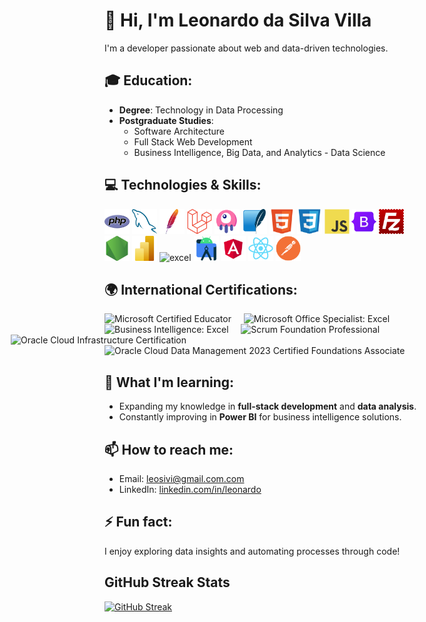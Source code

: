 # 👋 Hi, I'm Leonardo da Silva Villa

I'm a developer passionate about web and data-driven technologies.

## 🎓 Education:
- **Degree**: Technology in Data Processing
- **Postgraduate Studies**:
  - Software Architecture
  - Full Stack Web Development
  - Business Intelligence, Big Data, and Analytics - Data Science

## 💻 Technologies & Skills:
<div>
  <img src="https://github.com/LeonardoVilla/villaIcon/blob/main/php-original.svg" title="php" alt="php" width="40" height="40"/>
  <img src="https://github.com/LeonardoVilla/villaIcon/blob/main/mysql-original.svg" title="mysql" alt="mysql" width="40" height="40"/>
  <img src="https://github.com/LeonardoVilla/villaIcon/blob/main/apache-original.svg" title="apache" alt="apache" width="40" height="40"/>
  <img src="https://github.com/LeonardoVilla/villaIcon/blob/main/laravel-original.svg" title="laravel" alt="laravel" width="40" height="40"/>
  <img src="https://github.com/LeonardoVilla/villaIcon/blob/main/livewire-original.svg" title="livewire" alt="livewire" width="40" height="40"/>
  <img src="https://github.com/LeonardoVilla/villaIcon/blob/main/sqlite-original.svg" title="sqlite" alt="sqlite" width="40" height="40"/>
  <img src="https://github.com/LeonardoVilla/villaIcon/blob/main/html5-original.svg" title="html5" alt="Java" width="40" height="40"/>
  <img src="https://github.com/LeonardoVilla/villaIcon/blob/main/css3-original.svg" title="css3" alt="css3" width="40" height="40"/>
  <img src="https://github.com/LeonardoVilla/villaIcon/blob/main/javascript-original.svg" title="javascript" alt="javascript" width="40" height="40"/>
  <img src="https://github.com/LeonardoVilla/villaIcon/blob/main/bootstrap-original.svg" title="bootstrap" alt="bootstrap" width="40" height="40"/>
  <img src="https://github.com/LeonardoVilla/villaIcon/blob/main/filezilla-original.svg" title="filezilla" alt="filezilla" width="40" height="40"/>
  <img src="https://github.com/LeonardoVilla/villaIcon/blob/main/nodejs-original.svg" title="nodejs" alt="nodejs" width="40" height="40"/>
  <img src="https://github.com/LeonardoVilla/villaIcon/blob/main/New_Power_BI_Logo.svg.png" title="powerbi" alt="powerbi" width="40" height="40"/>
  <img src="https://github.com/LeonardoVilla/villaIcon/blob/main/Microsoft_Office_Excel_(2019%E2%80%93present).svg.png" title="Java" alt="excel" width="40" height="40"/>
  <img src="https://github.com/LeonardoVilla/villaIcon/blob/main/androidstudio-original.svg" title="androidstudio" alt="androidstudio" width="40" height="40"/>
  <img src="https://github.com/LeonardoVilla/villaIcon/blob/main/angular-original.svg" title="angular" alt="angular" width="40" height="40"/>
  <img src="https://github.com/LeonardoVilla/villaIcon/blob/main/react-original.svg" title="react" alt="react" width="40" height="40"/>
  <img src="https://github.com/LeonardoVilla/villaIcon/blob/main/postman-original.svg" title="postman" alt="postman" width="40" height="40"/>
</div>


## 🌍 International Certifications:
![Microsoft Certified Educator](https://images.credly.com/size/80x80/images/54f7ea40-48bc-4217-b398-b81bae6de175/MCE.png)&nbsp;&nbsp;&nbsp;&nbsp;
![Microsoft Office Specialist: Excel](https://images.credly.com/size/80x80/images/9d2bcbe6-519f-4ed0-ad34-aca077421568/MOS_Excel.png)&nbsp;&nbsp;&nbsp;&nbsp;
![Business Intelligence: Excel](https://images.credly.com/size/80x80/images/9a13a2d2-c007-4260-81bd-bf5d1ffb9223/image.png)&nbsp;&nbsp;&nbsp;&nbsp;
![Scrum Foundation Professional](https://images.credly.com/size/80x80/images/4e3d6f9f-55d7-4ea7-b0e6-f4d4ff543e22/image.png)<img src="https://brm-workforce.oracle.com/pdf/certview/images/OCIF2023CA.png" alt="Oracle Cloud Infrastructure Certification" width="160" height="80" style="margin-left: -150px;">
<img class="rc10img" src="https://brm-workforce.oracle.com/pdf/certview/images/OCDMF2023.png" alt="Oracle Cloud Data Management 2023 Certified Foundations Associate" style="width: 160px; height: 80px; object-fit: cover; margin:0 auto;">

## 🌱 What I'm learning:
- Expanding my knowledge in **full-stack development** and **data analysis**.
- Constantly improving in **Power BI** for business intelligence solutions.

## 📫 How to reach me:
- Email: leosivi@gmail.com.com
- LinkedIn: [linkedin.com/in/leonardo](https://www.linkedin.com/in/leonardotech/)

## ⚡ Fun fact:
I enjoy exploring data insights and automating processes through code!

## <i class="fas fa-chart-line"></i> GitHub Streak Stats
[![GitHub Streak](https://streak-stats.demolab.com/?user=DenverCoder1&theme=dark)](https://git.io/streak-stats)
